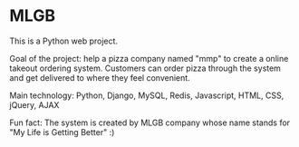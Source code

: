 # MLGB

This is a Python web project. 

Goal of the project: help a pizza company named "mmp" to create a online takeout ordering system. Customers can order pizza through the system and get delivered to where they feel convenient. 

Main technology: Python, Django, MySQL, Redis, Javascript, HTML, CSS, jQuery, AJAX

Fun fact: The system is created by MLGB company whose name stands for "My Life is Getting Better" :) 
